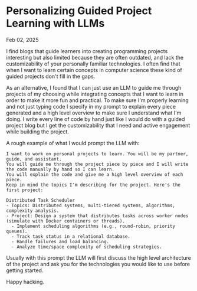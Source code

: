 Personalizing Guided Project Learning with LLMs
===============================================

Feb 02, 2025

I find blogs that guide learners into creating programming projects interesting but also limited because they are often outdated, and lack the customizability of your personally familiar technologies. I often find that when I want to learn certain concepts in computer science these kind of guided projects don't fill in the gaps. 

As an alternative, I found that I can just use an LLM to guide me through projects of my choosing while integrating concepts that I want to learn in order to make it more fun and practical. To make sure I'm properly learning and not just typing code I specify in my prompt to explain every piece generated and a high level overview to make sure I understand what I'm doing. I write every line of code by hand just like I would do with a guided project blog but I get the customizability that I need and active engagement while building the project.

A rough example of what I would prompt the LLM with:
```
I want to work on personal projects to learn. You will be my partner, guide, and assistant. 
You will guide me through the project piece by piece and I will write the code manually by hand so I can learn. 
You will explain the code and give me a high level overview of each piece. 
Keep in mind the topics I'm describing for the project. Here's the first project:

Distributed Task Scheduler
- Topics: Distributed systems, multi-tiered systems, algorithms, complexity analysis.
- Project: Design a system that distributes tasks across worker nodes (simulate with Docker containers or threads). 
  - Implement scheduling algorithms (e.g., round-robin, priority queues).
  - Track task status in a relational database.
  - Handle failures and load balancing.
  - Analyze time/space complexity of scheduling strategies.
```

Usually with this prompt the LLM will first discuss the high level architecture of the project and ask you for the technologies you would like to use before getting started.

Happy hacking.